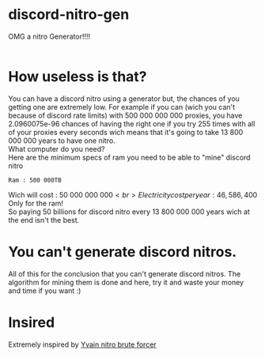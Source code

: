 # discord-nitro-gen
OMG a nitro Generator!!!!<br><br>
# How useless is that?
You can have a discord nitro using a generator but, the chances of you getting one are extremely low. For example if you can (wich you can't because of discord rate limits) with 500 000 000 000 proxies, you have 2.0960075e-96 chances of having the right one if you try 255 times with all of your proxies every seconds wich means that it's going to take 13 800 000 000 years to have one nitro.
<br>
What computer do you need?
<br>
Here are the minimum specs of ram you need to be able to "mine" discord nitro
```
Ram : 500 000TB
```
Wich will cost : 50 000 000 000$<br>
Electricity cost per year : 46,586,400$
<br>
Only for the ram!
<br>
So paying 50 billions for discord nitro every 13 800 000 000 years wich at the end isn't the best.
# You can't generate discord nitros.
All of this for the conclusion that you can't generate discord nitros. The algorithm for mining them is done and here, try it and waste your money and time if you want :)
# Insired
Extremely inspired by [Yvain nitro brute forcer](https://github.com/Y-v-a-i-n/Discord-Nitro-Bruteforcer)
